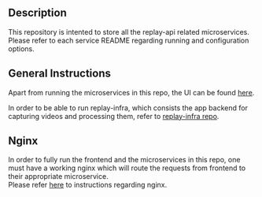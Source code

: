## Description
This repository is intented to store all the replay-api related microservices.  
Please refer to each service README regarding running and configuration options.  

## General Instructions
Apart from running the microservices in this repo, the UI can be found [here](https://github.com/linnovate/replay).  

In order to be able to run replay-infra, which consists the app backend for capturing videos and processing them, refer to [replay-infra repo](https://github.com/linnovate/replay-infra).

## Nginx
In order to fully run the frontend and the microservices in this repo, one must have a working nginx which will route the requests from frontend to their appropriate microservice.  
Please refer [here](https://github.com/linnovate/replay-infra/tree/develop/ops/nginx) to instructions regarding nginx. 
>>
